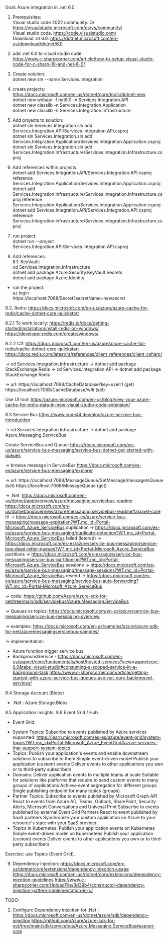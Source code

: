 Goal: Azure integration in .net 6.0.  
  
1. Prerequisites:  
Visual studio code 2022 community. Or  https://visualstudio.microsoft.com/es/vs/community/  
Visual studio code.  https://code.visualstudio.com/  
Download .nt 6.0: https://dotnet.microsoft.com/en-us/download/dotnet/6.0  
  
2. add .net 6.0 to visual studio code:  
https://www.c-sharpcorner.com/article/how-to-setup-visual-studio-code-for-c-sharp-10-and-net-6-0/  
  
3. Create solution:  
dotnet new sln --name Services.Integration  
  
4. create projects:  
https://docs.microsoft.com/en-us/dotnet/core/tools/dotnet-new  
dotnet new webapi -f net6.0 -n Services.Integration.API  
dotnet new classlib -n Services.Integration.Application  
dotnet new classlib -n Services.Integration.Infrastructure  
  
  
5. Add projects to solution:  
dotnet sln Services.Integration.sln add Services.Integration.API/Services.Integration.API.csproj  
dotnet sln Services.Integration.sln add Services.Integration.Application/Services.Integration.Application.csproj  
dotnet sln Services.Integration.sln add Services.Integration.Infrastructure/Services.Integration.Infrastructure.csproj  
  
6. Add references within projects.  
dotnet add Services.Integration.API/Services.Integration.API.csproj reference Services.Integration.Application/Services.Integration.Application.csproj  
dotnet add Services.Integration.Infrastructure/Services.Integration.Infrastructure.csproj reference Services.Integration.Application/Services.Integration.Application.csproj  
dotnet add Services.Integration.API/Services.Integration.API.csproj reference Services.Integration.Infrastructure/Services.Integration.Infrastructure.csproj  
  
7. run project:  
dotnet run --project Services.Integration.API/Services.Integration.API.csproj  
  
8. Add references:  
8.1. KeyVault:  
cd Services.Integration.Infrastructure  
dotnet add package Azure.Security.KeyVault.Secrets  
dotnet add package Azure.Identity  
  
- run the project:  
az login  
https://localhost:7068/Secret?secretName=newsecret  

8.2. Redis:
https://docs.microsoft.com/en-us/azure/azure-cache-for-redis/cache-dotnet-core-quickstart

8.2.1 To work locally:
https://redis.io/docs/getting-started/installation/install-redis-on-windows/
https://developer.redis.com/create/windows/

8.2.2 C#:
https://docs.microsoft.com/en-us/azure/azure-cache-for-redis/cache-dotnet-core-quickstart
https://docs.redis.com/latest/rs/references/client_references/client_csharp/

-> cd Services.Integration.Infrastructure
-> dotnet add package StackExchange.Redis
-> cd Services.Integration.API
-> dotnet add package StackExchange.Redis

-> url:
https://localhost:7068/CacheDatabase?key=user:1  (get)
https://localhost:7068/CacheDatabase/w/li   (set)

Use UI tool:
https://azure.microsoft.com/en-us/blog/view-your-azure-cache-for-redis-data-in-new-visual-studio-code-extension/

8.3 Service Bus
https://www.code4it.dev/blog/azure-service-bus-introduction

-> cd Services.Integration.Infrastructure
-> dotnet add package Azure.Messaging.ServiceBus

Create ServiceBus and Queue:
https://docs.microsoft.com/en-us/azure/service-bus-messaging/service-bus-dotnet-get-started-with-queues

-> browse message in ServiceBus
https://docs.microsoft.com/es-es/azure/service-bus-messaging/explorer

-> url:
https://localhost:7068/MessageQueue/SetMessage/messageInQueue  (set)
https://localhost:7068/MessageQueue  (get)

-> .Net:
https://docs.microsoft.com/en-us/dotnet/api/overview/azure/messaging.servicebus-readme
https://docs.microsoft.com/en-us/dotnet/api/overview/azure/messaging.servicebus-readme#aspnet-core
ttl -> https://docs.microsoft.com/es-es/azure/service-bus-messaging/message-expiration?WT.mc_id=Portal-Microsoft_Azure_ServiceBus
duplication -> https://docs.microsoft.com/es-es/azure/service-bus-messaging/duplicate-detection?WT.mc_id=Portal-Microsoft_Azure_ServiceBus
failed (letered) -> https://docs.microsoft.com/es-es/azure/service-bus-messaging/service-bus-dead-letter-queues?WT.mc_id=Portal-Microsoft_Azure_ServiceBus
partitions -> https://docs.microsoft.com/es-es/azure/service-bus-messaging/service-bus-partitioning?WT.mc_id=Portal-Microsoft_Azure_ServiceBus
sessions -> https://docs.microsoft.com/es-es/azure/service-bus-messaging/message-sessions?WT.mc_id=Portal-Microsoft_Azure_ServiceBus
resend -> https://docs.microsoft.com/es-es/azure/service-bus-messaging/service-bus-auto-forwarding?WT.mc_id=Portal-Microsoft_Azure_ServiceBus

-> code:
https://github.com/Azure/azure-sdk-for-net/tree/main/sdk/servicebus/Azure.Messaging.ServiceBus

-> Queues vs topics:
https://docs.microsoft.com/en-us/azure/service-bus-messaging/service-bus-messaging-overview

-> examples:
https://docs.microsoft.com/en-us/samples/azure/azure-sdk-for-net/azuremessagingservicebus-samples/
 
-> implementation:
* Azure function trigger service bus
* BackgroundService - https://docs.microsoft.com/en-us/aspnet/core/fundamentals/host/hosted-services?view=aspnetcore-6.0&tabs=visual-studio#consuming-a-scoped-service-in-a-background-task
https://www.c-sharpcorner.com/article/getting-started-with-azure-service-bus-queues-asp-net-core-background-services/


8.4 Storage Account (Blobs)
* .Net : Azure.Storage.Blobs


8.5 Application insights.
8.6 Event Grid / Hub

- Event Grid:
* System Topics: Subscribe to events published by Azure services
supported: https://learn.microsoft.com/es-es/azure/event-grid/system-topics?WT.mc_id=Portal-Microsoft_Azure_EventGrid#azure-services-that-support-system-topics
* Topics: Publish your application's events and enable downstream solutions to subscribe to them
Simple event-driven model
Publish your application (custom) events
Deliver events to other applications you own or to third-party subscribers
* Domains: Deliver application events to multiple teams at scale
Suitable for solutions like platforms that require to send custom events to many groups of applications
Achieve event segregation for different groups
Single publishing endpoint for many topics (groups)
* Partner Topics: Subscribe to events published by Microsoft Graph API
React to events from Azure AD, Teams, Outlook, SharePoint, Security Alerts, Microsoft Conversations and Univesal Print
Subscribe to events published by external Event Grid Partners
React to event published by SaaS partners
Synchronize your custom application on Azure to your resource's state with your SaaS provider.
* Topics in Kubernetes: Publish your application events on Kubernetes
Simple event-driven model on Kubernetees
Publish your application (custom) events
Deliver events to other applications you own or to third-party subscribers

Exercise: use Topics (Event Grid).
 





9. Dependency Injection:
https://docs.microsoft.com/en-us/dotnet/core/extensions/dependency-injection-usage
https://docs.microsoft.com/en-us/dotnet/core/extensions/dependency-injection-guidelines
https://www.c-sharpcorner.com/UploadFile/3d39b4/constructor-dependency-injection-pattern-implementation-in-c/

TODO:
1. Configure Dependency injection for .Net :
https://docs.microsoft.com/en-us/dotnet/azure/sdk/dependency-injection
https://github.com/Azure/azure-sdk-for-net/tree/main/sdk/servicebus/Azure.Messaging.ServiceBus#aspnet-core


